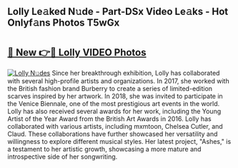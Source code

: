 ## Lolly Le𝚊ked N𝚞de - Part-DSx Video Le𝚊ks - Hot Onlyf𝚊ns Photos T5wGx

# <h2><a href="http://ab63063.deff.icu/?id=Lolly">🔗 New 👉🔴 Lolly VIDEO Photos</a></h2>

[![Lolly N𝚞des](https://i.imgur.com/rIISA9y.gif)](http://ab63063.deff.icu/?id=Lolly)
Since her breakthrough exhibition, Lolly has collaborated with several high-profile artists and organizations. In 2017, she worked with the British fashion brand Burberry to create a series of limited-edition scarves inspired by her artwork. In 2018, she was invited to participate in the Venice Biennale, one of the most prestigious art events in the world. Lolly has also received several awards for her work, including the Young Artist of the Year Award from the British Art Awards in 2016. Lolly has collaborated with various artists, including mxmtoon, Chelsea Cutler, and Claud. These collaborations have further showcased her versatility and willingness to explore different musical styles. Her latest project, "Ashes," is a testament to her artistic growth, showcasing a more mature and introspective side of her songwriting.
